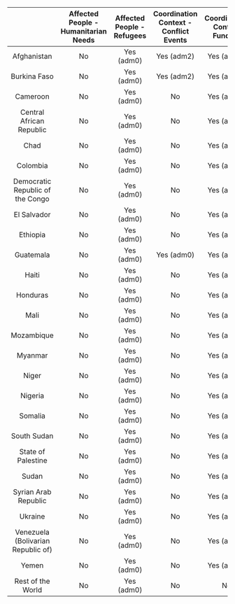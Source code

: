 |                                    | Affected People - Humanitarian Needs | Affected People - Refugees | Coordination Context - Conflict Events | Coordination Context Funding | Coordination Context - National-risk | Coordination Context - Operational Presence | Food - Food-price | Food - Food-security | Population Social - Population | Population Social - Poverty Rate |
|:----------------------------------:|:----------------------------------:|:-----------------------------------:|:----------------------------:|:----------------------------------:|:-----------------------------------------:|:---------------:|:------------------:|:----------------------------:|:------------------------------:|:------------------------------:|
|            Afghanistan             |                 No                 |          Yes (adm0)          |              Yes (adm2)             |          Yes (adm0)          |             Yes (adm0)             |                 Yes (adm2)                |        No       |         No         |          Yes (adm1)          |           Yes (adm1)           |
|            Burkina Faso            |                 No                 |          Yes (adm0)          |              Yes (adm2)             |          Yes (adm0)          |             Yes (adm0)             |                     No                    |        No       |     Yes (adm2)     |          Yes (adm2)          |           Yes (adm1)           |
|              Cameroon              |                 No                 |          Yes (adm0)          |                  No                 |          Yes (adm0)          |             Yes (adm0)             |                 Yes (adm2)                |        No       |     Yes (adm2)     |          Yes (adm1)          |           Yes (adm1)           |
|      Central African Republic      |                 No                 |          Yes (adm0)          |                  No                 |          Yes (adm0)          |             Yes (adm0)             |                     No                    |        No       |     Yes (adm2)     |              No              |           Yes (adm1)           |
|                Chad                |                 No                 |          Yes (adm0)          |                  No                 |          Yes (adm0)          |             Yes (adm0)             |                 Yes (adm1)                |        No       |     Yes (adm2)     |          Yes (adm2)          |           Yes (adm1)           |
|              Colombia              |                 No                 |          Yes (adm0)          |                  No                 |          Yes (adm0)          |             Yes (adm0)             |                 Yes (adm2)                |        No       |         No         |          Yes (adm2)          |           Yes (adm1)           |
|  Democratic Republic of the Congo  |                 No                 |          Yes (adm0)          |                  No                 |          Yes (adm0)          |             Yes (adm0)             |                     No                    |        No       |         No         |          Yes (adm2)          |           Yes (adm1)           |
|            El Salvador             |                 No                 |          Yes (adm0)          |                  No                 |          Yes (adm0)          |             Yes (adm0)             |                     No                    |        No       |         No         |          Yes (adm2)          |               No               |
|              Ethiopia              |                 No                 |          Yes (adm0)          |                  No                 |          Yes (adm0)          |             Yes (adm0)             |                     No                    |        No       |         No         |          Yes (adm2)          |           Yes (adm1)           |
|             Guatemala              |                 No                 |          Yes (adm0)          |              Yes (adm0)             |          Yes (adm0)          |             Yes (adm0)             |                 Yes (adm2)                |        No       |         No         |          Yes (adm2)          |               No               |
|               Haiti                |                 No                 |          Yes (adm0)          |                  No                 |          Yes (adm0)          |             Yes (adm0)             |                 Yes (adm2)                |        No       |         No         |          Yes (adm2)          |           Yes (adm1)           |
|              Honduras              |                 No                 |          Yes (adm0)          |                  No                 |          Yes (adm0)          |             Yes (adm0)             |                 Yes (adm2)                |        No       |         No         |          Yes (adm2)          |               No               |
|                Mali                |                 No                 |          Yes (adm0)          |                  No                 |          Yes (adm0)          |             Yes (adm0)             |                 Yes (adm2)                |        No       |     Yes (adm2)     |          Yes (adm2)          |           Yes (adm1)           |
|             Mozambique             |                 No                 |          Yes (adm0)          |                  No                 |          Yes (adm0)          |             Yes (adm0)             |                 Yes (adm2)                |        No       |         No         |          Yes (adm2)          |           Yes (adm1)           |
|              Myanmar               |                 No                 |          Yes (adm0)          |                  No                 |          Yes (adm0)          |             Yes (adm0)             |                     No                    |        No       |         No         |          Yes (adm2)          |           Yes (adm1)           |
|               Niger                |                 No                 |          Yes (adm0)          |                  No                 |          Yes (adm0)          |             Yes (adm0)             |                     No                    |        No       |     Yes (adm2)     |          Yes (adm2)          |           Yes (adm1)           |
|              Nigeria               |                 No                 |          Yes (adm0)          |                  No                 |          Yes (adm0)          |             Yes (adm0)             |                 Yes (adm2)                |        No       |     Yes (adm2)     |          Yes (adm2)          |           Yes (adm1)           |
|              Somalia               |                 No                 |          Yes (adm0)          |                  No                 |          Yes (adm0)          |             Yes (adm0)             |                     No                    |        No       |         No         |          Yes (adm2)          |               No               |
|            South Sudan             |                 No                 |          Yes (adm0)          |                  No                 |          Yes (adm0)          |             Yes (adm0)             |                     No                    |        No       |         No         |          Yes (adm2)          |               No               |
|         State of Palestine         |                 No                 |          Yes (adm0)          |                  No                 |          Yes (adm0)          |             Yes (adm0)             |                     No                    |        No       |         No         |          Yes (adm1)          |           Yes (adm1)           |
|               Sudan                |                 No                 |          Yes (adm0)          |                  No                 |          Yes (adm0)          |             Yes (adm0)             |                     No                    |        No       |         No         |          Yes (adm1)          |           Yes (adm1)           |
|        Syrian Arab Republic        |                 No                 |          Yes (adm0)          |                  No                 |          Yes (adm0)          |             Yes (adm0)             |                     No                    |        No       |         No         |              No              |               No               |
|              Ukraine               |                 No                 |          Yes (adm0)          |                  No                 |          Yes (adm0)          |             Yes (adm0)             |                     No                    |        No       |         No         |          Yes (adm1)          |           Yes (adm1)           |
| Venezuela (Bolivarian Republic of) |                 No                 |          Yes (adm0)          |                  No                 |          Yes (adm0)          |             Yes (adm0)             |                 Yes (adm2)                |        No       |         No         |          Yes (adm2)          |               No               |
|               Yemen                |                 No                 |          Yes (adm0)          |                  No                 |          Yes (adm0)          |             Yes (adm0)             |                 Yes (adm2)                |        No       |         No         |              No              |           Yes (adm1)           |
|           Rest of the World             |                 No                 |          Yes (adm0)          |                  No                 |          No          |             No             |                 No                |        No       |         No         |              No              |           No           |